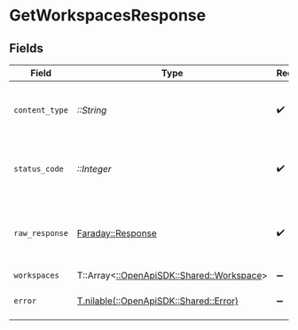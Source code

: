 # GetWorkspacesResponse


## Fields

| Field                                                                         | Type                                                                          | Required                                                                      | Description                                                                   |
| ----------------------------------------------------------------------------- | ----------------------------------------------------------------------------- | ----------------------------------------------------------------------------- | ----------------------------------------------------------------------------- |
| `content_type`                                                                | *::String*                                                                    | :heavy_check_mark:                                                            | HTTP response content type for this operation                                 |
| `status_code`                                                                 | *::Integer*                                                                   | :heavy_check_mark:                                                            | HTTP response status code for this operation                                  |
| `raw_response`                                                                | [Faraday::Response](https://www.rubydoc.info/gems/faraday/Faraday/Response)   | :heavy_check_mark:                                                            | Raw HTTP response; suitable for custom response parsing                       |
| `workspaces`                                                                  | T::Array<[::OpenApiSDK::Shared::Workspace](../../models/shared/workspace.md)> | :heavy_minus_sign:                                                            | OK                                                                            |
| `error`                                                                       | [T.nilable(::OpenApiSDK::Shared::Error)](../../models/shared/error.md)        | :heavy_minus_sign:                                                            | Default error response                                                        |